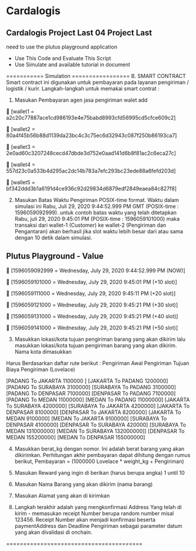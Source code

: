 # Cardalogis
Cardalogis Project Last 04
Project Last
---

need to use the plutus playground application
- Use This Code and Evaluate This Script
- Use Simulate and available tutorial in document

=========== Simulation =================
B.	SMART CONTRACT
Smart contract ini digunakan untuk pembayaran pada layanan pengiriman / logistik / kurir. Langkah-langkah untuk memakai smart contrat : 

1.	Masukan Pembayaran  agen jasa pengiriman 
walet add

	[wallet1 = a2c20c77887ace1cd986193e4e75babd8993cfd56995cd5cfce609c2]

	[wallet2 = 80a4f45b56b88d1139da23bc4c3c75ec6d32943c087f250b86193ca7]

	[wallet3 = 2e0ad60c3207248cecd47dbde3d752e0aad141d6b8f81ac2c6eca27c]

	[wallet4 = 557d23c0a533b4d295ac2dc14b783a7efc293bc23ede88a6fefd203d]

	[wallet5 = bf342ddd3b1a6191d4ce936c92d29834d6879edf2849eaea84c827f8]

2.	Masukan Batas Waktu Pengiriman  POSIX-time format. Waktu dalam simulasi ini Rabu, Juli 29, 2020 9:44:52.999 PM GMT (POSIX-time : 1596059092999). untuk contoh batas waktu yang telah ditetapkan Rabu, juli 29, 2020 9:45:01 PM (POSIX-time : 1596059101000) maka transaksi dari wallet-1 (Customer) ke wallet-2 (Pengiriman dan Pengantaran) akan berhasil jika slot waktu lebih besar dari atau sama dengan 10 detik dalam simulasi.

Plutus Playground - Value
---------------------------------------------------------------
	[1596059092999 = Wednesday, July 29, 2020 9:44:52.999 PM (NOW)]

	[1596059101000 = Wednesday, July 29, 2020 9:45:01 PM (+10 slot)]

	[1596059111000 = Wednesday, July 29, 2020 9:45:11 PM (+20 slot)]

	[1596059121000 = Wednesday, July 29, 2020 9:45:21 PM (+30 slot)]

	[1596059131000 = Wednesday, July 29, 2020 9:45:21 PM (+40 slot)]

	[1596059141000 = Wednesday, July 29, 2020 9:45:21 PM (+50 slot)]

3.	Masukkan lokasi/kota tujuan pengiriman barang yang akan dikirim lalu masukkan lokasi/kota tujuan pengiriman barang yang akan dikirim. Nama kota dimasukkan 

Harus Berdasarkan daftar rute berikut : 
Pengiriman Awal	Pengiriman Tujuan	Biaya Pengiriman (Lovelace)

[PADANG    To  JAKARTA 	    1100000 ]
[JAKARTA   To	PADANG	      1200000]
[PADANG	  To  SURABAYA	    3100000]
[SURABAYA  To	PADANG	      3100000]
[PADANG    To	DENPASAR	    7100000]
[DENPASAR  To	PADANG	      7100000]
[PADANG    To	MEDAN	        11000000]
[MEDAN     To	PADANG	      11000000]
[JAKARTA   To	SURABAYA	    4200000]
[SURABAYA  To	JAKARTA	      4200000]
[JAKARTA   To	DENPASAR	    8100000]
[DENPASAR  To	JAKARTA	      8200000]
[JAKARTA   To	MEDAN	        9100000]
[MEDAN     To	JAKARTA	      9100000]
[SURABAYA  To	DENPASAR	    4100000]
[DENPASAR  To	SURABAYA	    420000]
[SURABAYA  To	MEDAN	        131000000]
[MEDAN     To	SURABAYA	    132000000]]
[DENPASAR  To	MEDAN	        155200000]
[MEDAN     To	DENPASAR	    155000000]

4.	Masukkan berat_kg dengan nomor. Ini adalah berat barang yang akan dikirimkan. Perhitungan akhir pembayaran dapat dihitung dengan rumus berikut, Pembayaran = (1000000 Lovelace * weight_kg + Pengiriman)

5.	Masukan Reward yang ingin di berikan (harus berupa angka) 1 until 10

6.	Masukan Nama Barang yang akan dikirim (nama barang)

7.	Masukan Alamat yang akan di kirimkan

8.	Langkah terakhir adalah yang mengkonfirmasi Address Yang telah di kirim  - memasukan receipt Number berupa random number misal 123456. Receipt Number akan menjadi konfirmasi  beserta paymentAddress dan Deadline Pengiriman sebagai parameter datum yang akan divalidasi di onchain.

========================================
